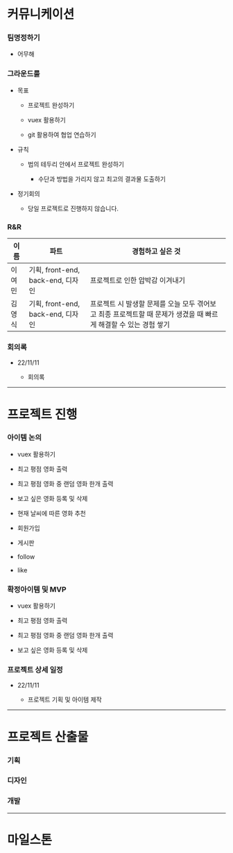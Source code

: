 # 커뮤니케이션

### 팀명정하기

- 어무해

### 그라운드룰

- 목표
  
  - 프로젝트 완성하기
  
  - vuex 활용하기
  
  - git 활용하여 협업 연습하기

- 규칙
  
  - 법의 테두리 안에서 프로젝트 완성하기
    
    - 수단과 방법을 가리지 않고 최고의 결과물 도출하기

- 정기회의
  
  - 당일 프로젝트로 진행하지 않습니다.

### R&R

| 이름  | 파트                           | 경험하고 싶은 것                                                         |
| --- | ---------------------------- | ----------------------------------------------------------------- |
| 이여민 | 기획, front-end, back-end, 디자인 | 프로젝트로 인한 압박감 이겨내기                                                 |
| 김영식 | 기획, front-end, back-end, 디자인 | 프로젝트 시 발생할 문제를 오늘 모두 겪어보고 최종 프로젝트할 때 문제가 생겼을 때 빠르게 해결할 수 있는 경험 쌓기 |

### 회의록

- 22/11/11 
  
  - 회의록



---

# 프로젝트 진행

### 아이템 논의

- vuex 활용하기

- 최고 평점 영화 출력

- 최고 평점 영화 중 랜덤 영화 한개 출력

- 보고 싶은 영화 등록 및 삭제

- 현재 날씨에 따른 영화 추천

- 회원가입

- 게시판

- follow

- like

### 확정아이템 및 MVP

- vuex 활용하기

- 최고 평점 영화 출력

- 최고 평점 영화 중 랜덤 영화 한개 출력

- 보고 싶은 영화 등록 및 삭제

### 프로젝트 상세 일정

- 22/11/11 
  
  - 프로젝트 기획 및 아이템 제작

---

# 프로젝트 산출물

### 기획

### 디자인

### 개발

---

# 마일스톤



 























